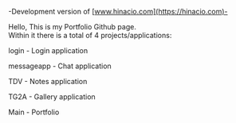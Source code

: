 -Development version of [www.hinacio.com](https://hinacio.com)-



Hello, This is my Portfolio Github page.    
Within it there is a total of 4 projects/applications:

login - Login application

messageapp - Chat application

TDV - Notes application

TG2A - Gallery application

Main - Portfolio
